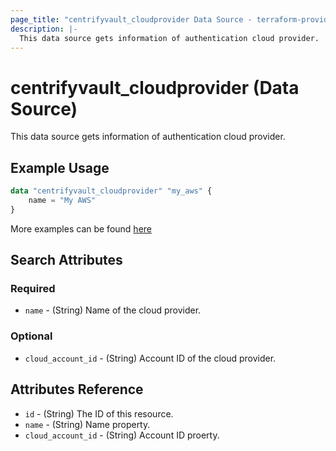 ```yaml
---
page_title: "centrifyvault_cloudprovider Data Source - terraform-provider-centrifyvault"
description: |-
  This data source gets information of authentication cloud provider.
---
```


# centrifyvault_cloudprovider (Data Source)

This data source gets information of authentication cloud provider.

## Example Usage

```terraform
data "centrifyvault_cloudprovider" "my_aws" {
    name = "My AWS"
}
```

More examples can be found [here](../../examples/centrifyvault_cloudprovider/)

## Search Attributes

### Required

- `name` - (String) Name of the cloud provider.

### Optional

- `cloud_account_id` - (String) Account ID of the cloud provider.

## Attributes Reference

- `id` - (String) The ID of this resource.
- `name` - (String) Name property.
- `cloud_account_id` - (String) Account ID proerty.
